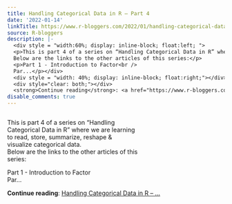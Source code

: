 ```yaml
---
title: Handling Categorical Data in R – Part 4
date: '2022-01-14'
linkTitle: https://www.r-bloggers.com/2022/01/handling-categorical-data-in-r-part-4/
source: R-bloggers
description: |-
  <div style = "width:60%; display: inline-block; float:left; ">
  <p>This is part 4 of a series on “Handling Categorical Data in R” where we are learning to read, store, summarize, reshape &#038; visualize categorical data.<br />
  Below are the links to the other articles of this series:</p>
  <p>Part 1 - Introduction to Factor<br />
  Par...</p></div>
  <div style = "width: 40%; display: inline-block; float:right;"></div>
  <div style="clear: both;"></div>
  <strong>Continue reading</strong>: <a href="https://www.r-bloggers.com/2022/01/handling-categorical-data-in-r-part-4/">Handling Categorical Data in R – ...
disable_comments: true
---
```

<div style = "width:60%; display: inline-block; float:left; ">
<p>This is part 4 of a series on “Handling Categorical Data in R” where we are learning to read, store, summarize, reshape &#038; visualize categorical data.<br />
Below are the links to the other articles of this series:</p>
<p>Part 1 - Introduction to Factor<br />
Par...</p></div>
<div style = "width: 40%; display: inline-block; float:right;"></div>
<div style="clear: both;"></div>
<strong>Continue reading</strong>: <a href="https://www.r-bloggers.com/2022/01/handling-categorical-data-in-r-part-4/">Handling Categorical Data in R – ...